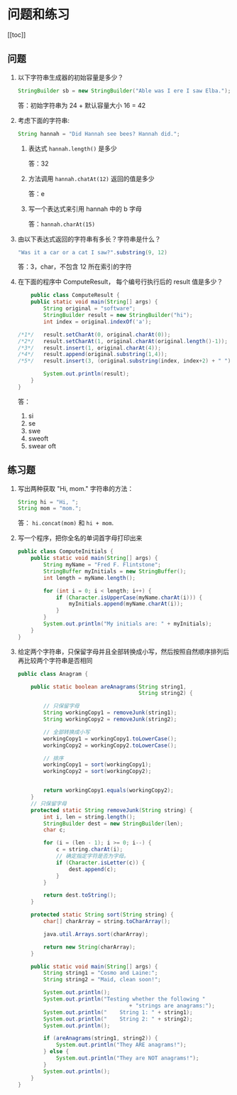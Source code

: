 # 问题和练习
[[toc]]

## 问题

1. 以下字符串生成器的初始容量是多少？

    ```java
    StringBuilder sb = new StringBuilder("Able was I ere I saw Elba.");
    ```
    答：初始字符串为 24 + 默认容量大小 16 = 42
2. 考虑下面的字符串:

    ```java
    String hannah = "Did Hannah see bees? Hannah did.";
    ```
    1. 表达式 `hannah.length()` 是多少

        答：32
    2. 方法调用 `hannah.chatAt(12)` 返回的值是多少

        答：e
    3. 写一个表达式来引用 hannah 中的 b 字母

        答：`hannah.charAt(15)`

3. 由以下表达式返回的字符串有多长？字符串是什么？

    ```java
    "Was it a car or a cat I saw?".substring(9, 12)
    ```

    答：3，char，不包含 12 所在索引的字符
4. 在下面的程序中 ComputeResult， 每个编号行执行后的 result 值是多少？

    ```java
        public class ComputeResult {
        public static void main(String[] args) {
            String original = "software";
            StringBuilder result = new StringBuilder("hi");
            int index = original.indexOf('a');

    /*1*/   result.setCharAt(0, original.charAt(0));
    /*2*/   result.setCharAt(1, original.charAt(original.length()-1));
    /*3*/   result.insert(1, original.charAt(4));
    /*4*/   result.append(original.substring(1,4));
    /*5*/   result.insert(3, (original.substring(index, index+2) + " "));

            System.out.println(result);
        }
    }
    ```
    答：
    1. si
    2. se
    3. swe
    4. sweoft
    5. swear oft
## 练习题

1. 写出两种获取 "Hi, mom." 字符串的方法：

    ```java
    String hi = "Hi, ";
    String mom = "mom.";
    ```
    答： `hi.concat(mom)` 和 `hi + mom`.
2. 写一个程序，把你全名的单词首字母打印出来

    ```java
    public class ComputeInitials {
        public static void main(String[] args) {
            String myName = "Fred F. Flintstone";
            StringBuffer myInitials = new StringBuffer();
            int length = myName.length();

            for (int i = 0; i < length; i++) {
                if (Character.isUpperCase(myName.charAt(i))) {
                    myInitials.append(myName.charAt(i));
                }
            }
            System.out.println("My initials are: " + myInitials);
        }
    }
    ```
3. 给定两个字符串，只保留字母并且全部转换成小写，然后按照自然顺序排列后再比较两个字符串是否相同

    ```java
    public class Anagram {

        public static boolean areAnagrams(String string1,
                                          String string2) {

            // 只保留字母
            String workingCopy1 = removeJunk(string1);
            String workingCopy2 = removeJunk(string2);

            // 全部转换成小写
            workingCopy1 = workingCopy1.toLowerCase();
            workingCopy2 = workingCopy2.toLowerCase();

            // 排序
            workingCopy1 = sort(workingCopy1);
            workingCopy2 = sort(workingCopy2);


            return workingCopy1.equals(workingCopy2);
        }
        // 只保留字母
        protected static String removeJunk(String string) {
            int i, len = string.length();
            StringBuilder dest = new StringBuilder(len);
            char c;

            for (i = (len - 1); i >= 0; i--) {
                c = string.charAt(i);
                // 确定指定字符是否为字母。
                if (Character.isLetter(c)) {
                    dest.append(c);
                }
            }

            return dest.toString();
        }

        protected static String sort(String string) {
            char[] charArray = string.toCharArray();

            java.util.Arrays.sort(charArray);

            return new String(charArray);
        }

        public static void main(String[] args) {
            String string1 = "Cosmo and Laine:";
            String string2 = "Maid, clean soon!";

            System.out.println();
            System.out.println("Testing whether the following "
                                       + "strings are anagrams:");
            System.out.println("    String 1: " + string1);
            System.out.println("    String 2: " + string2);
            System.out.println();

            if (areAnagrams(string1, string2)) {
                System.out.println("They ARE anagrams!");
            } else {
                System.out.println("They are NOT anagrams!");
            }
            System.out.println();
        }
    }
    ```
